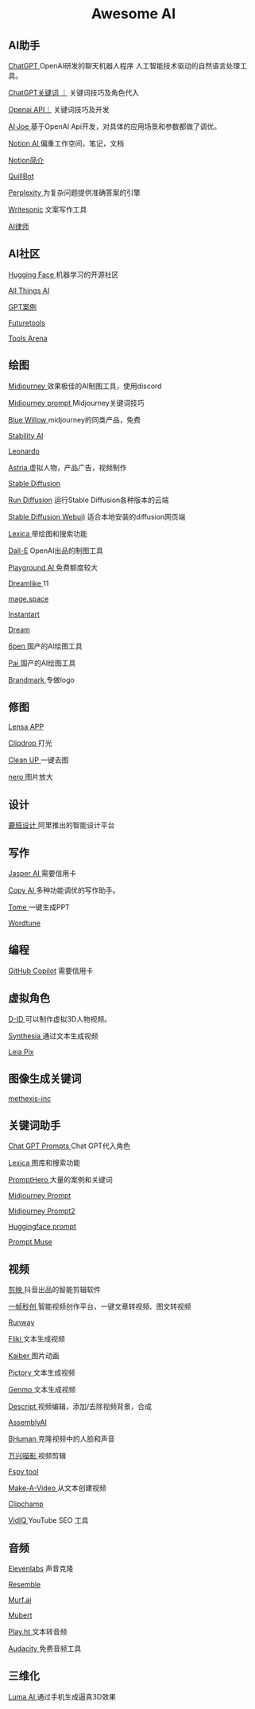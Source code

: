 # <center>Awesome AI</center>

## AI助手
[ChatGPT ](https://chat.openai.com) OpenAI研发的聊天机器人程序 人工智能技术驱动的自然语言处理工具。

[ChatGPT关键词 ｜](./openai/catgpt.md) 关键词技巧及角色代入

[Openai API｜](./openai/openai.md) 关键词技巧及开发

[AI·Joe ](https://ai.ilark.io/)  基于OpenAI Api开发，对具体的应用场景和参数都做了调优。

[Notion AI ](https://www.notion.so/) 偏重工作空间，笔记，文档

[Notion简介](./notion/notion.md)

[QuillBot ](https://quillbot.com/)

[Perplexity ](https://www.perplexity.ai/) 为复杂问题提供准确答案的引擎

[Writesonic](https://app.writesonic.com/) 文案写作工具

[AI律师 ](https://donotpay.com/)


## AI社区
[Hugging Face ](https://huggingface.co) 机器学习的开源社区

[All Things AI ](https://allthingsai.com)

[GPT案例 ](https://gpt3demo.com/)  

[Futuretools ](https://www.futuretools.io/)

[Tools Arena](https://aitoolsarena.com/)

## 绘图
[Midjourney ](https://midjourney.com/) 效果极佳的AI制图工具，使用discord

[Midjourney prompt ](./midjourney/midjourney.md) Midjourney关键词技巧

[Blue Willow ](https://www.bluewillow.ai/) midjourney的同类产品，免费

[Stability AI ](https://stability.ai/) 

[Leonardo ](https://leonardo.ai/) 

[Astria ](https://www.astria.ai) 虚拟人物，产品广告，视频制作

[Stable Diffusion ](https://huggingface.co/spaces/stabilityai/stable-diffusion)

[Run Diffusion](https://rundiffusion.com/) 运行Stable Diffusion各种版本的云端

[Stable Diffusion Webui)](https://github.com/AUTOMATIC1111/stable-diffusion-webui) 适合本地安装的diffusion网页端

[Lexica ](https://lexica.art/)  带绘图和搜索功能

[Dall-E](https://labs.openai.com/) OpenAI出品的制图工具

[Playground AI ](https://playgroundai.com)  免费额度较大

[Dreamlike ](https://dreamlike.art) 11

[mage.space ](https://www.mage.space)

[Instantart ](https://instantart.io/)

[Dream ](https://dream.ai/)

[6pen ](https://6pen.art/) 国产的AI绘图工具

[Pai ](https://artpai.xyz/#/) 国产的AI绘图工具

[Brandmark ](https://brandmark.io/) 专做logo

## 修图
[Lensa APP ](https://prisma-ai.com/lensa)

[Clipdrop ](https://clipdrop.co/) 打光

[Clean UP ](https://cleanup.pictures/) 一键去图

[nero ](https://ai.nero.com/) 图片放大

## 设计
[鹿班设计 ](https://luban.aliyun.com/) 阿里推出的智能设计平台

## 写作
[Jasper AI ](https://www.jasper.ai/) 需要信用卡

[Copy AI ](https://www.copy.ai/) 多种功能调优的写作助手。

[Tome ](https://beta.tome.app/) 一键生成PPT

[Wordtune ](https://www.wordtune.com/)


## 编程
[GitHub Copilot](https://github.com/features/copilot) 需要信用卡

## 虚拟角色
[D-ID ](https://www.d-id.com/) 可以制作虚拟3D人物视频。

[Synthesia ](https://www.synthesia.io/) 通过文本生成视频

[Leia Pix ](https://convert.leiapix.com/)

## 图像生成关键词
[methexis-inc](https://replicate.com/methexis-inc/img2prompt)

## 关键词助手
[Chat GPT Prompts ](https://prompts.chat/) Chat GPT代入角色

[Lexica ](https://lexica.art/)  图库和搜索功能

[PromptHero ](https://prompthero.com/) 大量的案例和关键词

[Midjourney Prompt ](https://prompt.noonshot.com/midjourney) 

[Midjourney Prompt2 ](https://github.com/willwulfken/MidJourney-Styles-and-Keywords-Reference)

[Huggingface prompt ](huggingface.co/spaces/doevent/prompt-generator)

[Prompt Muse ](https://promptmuse.com/)


## 视频
[剪映 ](https://www.capcut.cn) 抖音出品的智能剪辑软件

[一帧秒创 ](https://aigc.yizhentv.com/) 智能视频创作平台，一键文章转视频、图文转视频

[Runway ](https://runwayml.com/)

[Fliki ](https://fliki.ai/) 文本生成视频

[Kaiber ](https://www.kaiber.ai/) 图片动画

[Pictory ](https://pictory.ai/) 文本生成视频

[Genmo ](https://alpha.genmo.ai/) 文本生成视频

[Descript ](https://www.descript.com/) 视频编辑，添加/去除视频背景，合成

[AssemblyAI ](https://www.assemblyai.com/)

[BHuman ](https://www.bhuman.ai/) 克隆视频中的人脸和声音

[万兴喵影 ](https://miao.wondershare.cn/) 视频剪辑

[Fspy tool ](https://fspy.io/)

[Make-A-Video ](https://makeavideo.studio/) 从文本创建视频

[Clipchamp ](https://clipchamp.com/)

[VidIQ ](https://vidiq.com)  YouTube SEO 工具

## 音频
[Elevenlabs](https://beta.elevenlabs.io/)  声音克隆

[Resemble ](https://www.resemble.ai/)

[Murf.ai ](https://murf.ai)

[Mubert ](https://mubert.com/)

[Play.ht ](https://play.ht/) 文本转音频

[Audacity ](https://www.audacityteam.org/) 免费音频工具

## 三维化
[Luma AI ](https://lumalabs.ai) 通过手机生成逼真3D效果
